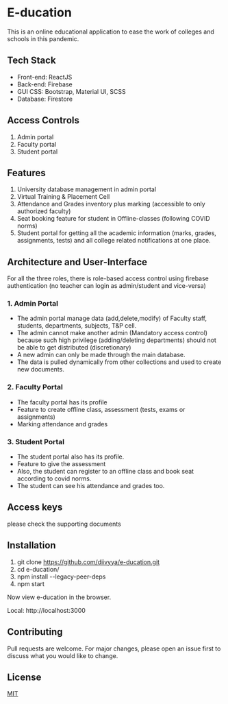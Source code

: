 # E-ducation
This is an online educational application to ease the work of colleges and schools in this pandemic.

## Tech Stack
- Front-end: ReactJS
- Back-end: Firebase
- GUI CSS: Bootstrap, Material UI, SCSS
- Database: Firestore

## Access Controls
1. Admin portal
2. Faculty portal
3. Student portal

## Features
1. University database management in admin portal
2. Virtual Training & Placement Cell
3. Attendance and Grades inventory plus marking (accessible to only authorized faculty)
4. Seat booking feature for student in Offline-classes (following COVID norms)
5. Student portal for getting all the academic information (marks, grades, assignments, tests) and all college related notifications at one place.

## Architecture and User-Interface

For all the three roles, there is role-based access control using firebase authentication (no teacher can login as admin/student and vice-versa)

### 1. Admin Portal
- The admin portal manage data (add,delete,modify) of Faculty staff, students, departments, subjects, T&P cell.
- The admin cannot make another admin (Mandatory access control) because such high privilege (adding/deleting departments) should not be able to get distributed (discretionary)
- A new admin can only be made through the main database.
- The data is pulled dynamically from other collections and used to create new documents.

### 2. Faculty Portal
- The faculty portal has its profile
- Feature to create offline class, assessment (tests, exams or assignments)
- Marking attendance and grades

### 3. Student Portal
- The student portal also has its profile.
- Feature to give the assessment
- Also, the student can register to an offline class and book seat according to covid norms.
- The student can see his attendance and grades too.

## Access keys
please check the supporting documents

## Installation
1. git clone https://github.com/diivyya/e-ducation.git
2. cd e-ducation/
3. npm install --legacy-peer-deps
4. npm start

Now view e-ducation in the browser.

  Local:            http://localhost:3000

## Contributing
Pull requests are welcome. For major changes, please open an issue first to discuss what you would like to change.


## License
[MIT](https://choosealicense.com/licenses/mit/)
